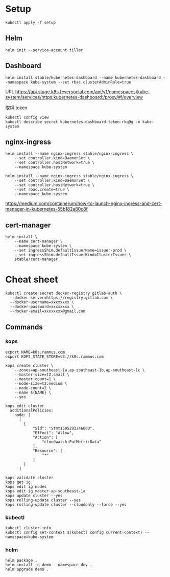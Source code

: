 # Setup

```
kubectl apply -f setup
```

## Helm
```
helm init --service-account tiller
```

## Dashboard
```
helm install stable/kubernetes-dashboard --name kubernetes-dashboard --namespace kube-system --set rbac.clusterAdminRole=true
```

URL https://api.stage.k8s.feversocial.com/api/v1/namespaces/kube-system/services/https:kubernetes-dashboard:/proxy/#!/overview

取得 token
```
kubectl config view
kubectl describe secret kubernetes-dashboard-token-rkq9g -n kube-system

```

## nginx-ingress
```
helm install --name nginx-ingress stable/nginx-ingress \
    --set controller.kind=DaemonSet \
    --set controller.hostNetwork=true \
    --namespace kube-system

helm install --name nginx-ingress stable/nginx-ingress \
    --set controller.kind=DaemonSet \
    --set controller.hostNetwork=true \
    --set rbac.create=true \
    --namespace kube-system
```
https://medium.com/containerum/how-to-launch-nginx-ingress-and-cert-manager-in-kubernetes-55b182a80c8f

## cert-manager
```
helm install \
    --name cert-manager \
    --namespace kube-system \
    --set ingressShim.defaultIssuerName=issuer-prod \
    --set ingressShim.defaultIssuerKind=ClusterIssuer \
    stable/cert-manager
```

# Cheat sheet

```
kubectl create secret docker-registry gitlab-auth \
  --docker-server=https://registry.gitlab.com \
  --docker-username=xxxxxxxx \
  --docker-password=xxxxxxxx \
  --docker-email=xxxxxxxx@gmail.com
```

## Commands

### kops
```
export NAME=k8s.rammus.com
export KOPS_STATE_STORE=s3://k8s.rammus.com

kops create cluster \
    --zones=ap-southeast-1a,ap-southeast-1b,ap-southeast-1c \
    --master-size=t2.small \
    --master-count=1 \
    --node-size=t2.medium \
    --node-count=2 \
    --name ${NAME} \
    --yes 
```

```
kops edit cluster
  additionalPolicies:
    node: |
      [
        {
            "Sid": "Stmt1505293246000",
            "Effect": "Allow",
            "Action": [
                "cloudwatch:PutMetricData"
            ],
            "Resource": [
                "*"
            ]
        }
      ]
```

```
kops validate cluster
kops get ig
kops edit ig nodes
kops edit ig master-ap-southeast-1a
kops update cluster --yes
kops rolling-update cluster --yes
kops rolling-update cluster --cloudonly --force --yes

```

### kubectl
```
kubectl cluster-info
kubectl config set-context $(kubectl config current-context) --namespace=kube-system
```

### helm
```
helm package .  
helm install -n demo --namespace dev .
helm upgrade demo .
```